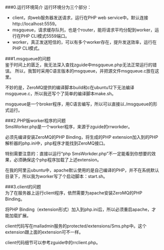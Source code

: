 ###0.运行环境简介
运行环境分为三个部分：  
* client，向web服务器发送请求，运行在PHP web service中。默认连接http://localhost:5559。
* msgqueue，请求缓存队列，也是个router，能将请求平均分配到worker，运行在PHP CLI模式5559端口。  
* worker，真正发送短信的，可以有多个worker存在，提升发送效率，运行在PHP CLI模式。

###1.msgqueue的问题  
鉴于时间上的匮乏，我无法深入查找zguide中msgqueue.php无法正常运行的错误。
所以，我暂时采用C语言版本的msgqueue，并把源文件msgqueue.c放在这里。  

不妙的是，ZeroMQ提供的编译脚本build和c在ubuntu12下无法编译msgqueue.c，所以我还写个了简单的编译脚本make.sh。

msgqueue是一个broker程序，用C语言编写，所以可以直接以./msgqueue的形式运行。

###2.PHP版worker程序的问题  
SmsWorker.php是一个worker程序，来源于zguide的rrworkder。

必须先编译安装ZeroMQ的PHP Binding，将生成的PHP extension加入到的PHP解析器的php.ini中，php程序才能找到ZeroMQ接口。

特别需要注意的：直接以运行“php SmsWorkder.php”不一定能看到你想要的效果，必须确保这个php程序加载了上述extension。

在我的阿里云ubuntu中，apache默认使用的是自己编译的PHP，并不在系统默认目录下，所以我为worker写了个启动脚本：start.sh。

###3.client的问题  
为了在服务器上运行client程序，依然需要为apache安装ZeroMQ的PHP Binding。

将PHP Binding（extension形式）加入到php.ini后，所以必须重启apache，才能加载扩展。

client代码写在malladmin服务的protected/extensions/Sms.php中。这个extension跟上面的extension可不一样。

client代码细节可以参考zguide中的rrclient.php。
